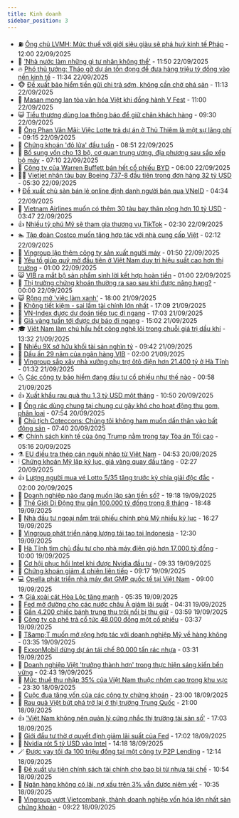 ```yaml
---
title: Kinh doanh
sidebar_position: 3
---
```


<!-- vnexpress-kinh-doanh:START -->
- ⛽️ [Ông chủ LVMH: Mức thuế với giới siêu giàu sẽ phá huỷ kinh tế Pháp](https://vnexpress.net/ong-chu-lvmh-muc-thue-voi-gioi-sieu-giau-se-pha-huy-kinh-te-phap-4942145.html) - 12:00 22/09/2025
- 🐲 [&#39;Nhà nước làm những gì tư nhân không thể&#39;](https://vnexpress.net/nha-nuoc-lam-nhung-gi-tu-nhan-khong-the-4942251.html) - 11:50 22/09/2025
- 🔥 [Phó thủ tướng: Tháo gỡ dự án tồn đọng để đưa hàng triệu tỷ đồng vào nền kinh tế](https://vnexpress.net/pho-thu-tuong-thao-go-du-an-ton-dong-de-dua-hang-trieu-ty-dong-vao-nen-kinh-te-4942244.html) - 11:34 22/09/2025
- 🐵 [Đề xuất bảo hiểm tiền gửi chi trả sớm, không cần chờ phá sản](https://vnexpress.net/de-xuat-bao-hiem-tien-gui-chi-tra-som-khong-can-cho-pha-san-4942232.html) - 11:13 22/09/2025
- 🦅 [Masan mong lan tỏa văn hóa Việt khi đồng hành V Fest](https://vnexpress.net/masan-mong-lan-toa-van-hoa-viet-khi-dong-hanh-v-fest-4942186.html) - 11:00 22/09/2025
- 😺 [Tiểu thương dùng loa thông báo để giữ chân khách hàng](https://vnexpress.net/tieu-thuong-dung-loa-thong-bao-de-giu-chan-khach-hang-4942168.html) - 09:30 22/09/2025
- 🤩 [Ông Phan Văn Mãi: Việc Lotte trả dự án ở Thủ Thiêm là một sự lãng phí](https://vnexpress.net/ong-phan-van-mai-viec-lotte-tra-du-an-o-thu-thiem-la-mot-su-lang-phi-4942150.html) - 09:15 22/09/2025
- 🌮 [Chứng khoán &#39;đỏ lửa&#39; đầu tuần](https://vnexpress.net/chung-khoan-do-lua-dau-tuan-4942147.html) - 08:51 22/09/2025
- 🧰 [Bổ sung vốn cho 13 bộ, cơ quan trung ương, địa phương sau sắp xếp bộ máy](https://vnexpress.net/bo-sung-von-cho-13-bo-co-quan-trung-uong-dia-phuong-sau-sap-xep-bo-may-4942047.html) - 07:10 22/09/2025
- 🤔 [Công ty của Warren Buffett bán hết cổ phiếu BYD](https://vnexpress.net/cong-ty-cua-warren-buffett-ban-het-co-phieu-byd-4941947.html) - 06:00 22/09/2025
- 🧑‍💻 [Vietjet nhận tàu bay Boeing 737-8 đầu tiên trong đơn hàng 32 tỷ USD](https://vnexpress.net/vietjet-nhan-tau-bay-boeing-737-8-dau-tien-trong-don-hang-32-ty-usd-4942027.html) - 05:30 22/09/2025
- 🕴 [Đề xuất chủ sàn bán lẻ online định danh người bán qua VNeID](https://vnexpress.net/de-xuat-chu-san-ban-le-online-dinh-danh-nguoi-ban-qua-vneid-4941968.html) - 04:34 22/09/2025
- 🦩 [Vietnam Airlines muốn có thêm 30 tàu bay thân rộng hơn 10 tỷ USD](https://vnexpress.net/vietnam-airlines-muon-co-them-30-tau-bay-than-rong-hon-10-ty-usd-4941923.html) - 03:47 22/09/2025
- 👍 [Nhiều tỷ phú Mỹ sẽ tham gia thương vụ TikTok](https://vnexpress.net/nhieu-ty-phu-my-se-tham-gia-thuong-vu-tiktok-4941852.html) - 02:30 22/09/2025
- 🏊 [Tập đoàn Costco muốn tăng hợp tác với nhà cung cấp Việt](https://vnexpress.net/tap-doan-costco-muon-tang-hop-tac-voi-nha-cung-cap-viet-4941867.html) - 02:12 22/09/2025
- 🤡 [Vingroup lập thêm công ty sản xuất người máy](https://vnexpress.net/vingroup-lap-them-cong-ty-san-xuat-nguoi-may-4941808.html) - 01:50 22/09/2025
- 👀 [Yếu tố giúp quỹ mở đầu tiên ở Việt Nam duy trì hiệu suất cao hơn thị trường](https://vnexpress.net/yeu-to-giup-quy-mo-dau-tien-o-viet-nam-duy-tri-hieu-suat-cao-hon-thi-truong-4941828.html) - 01:00 22/09/2025
- 😺 [VIB ra mắt bộ sản phẩm sinh lời kết hợp hoàn tiền](https://vnexpress.net/vib-ra-mat-bo-san-pham-sinh-loi-ket-hop-hoan-tien-4941512.html) - 01:00 22/09/2025
- 🦣 [Thị trường chứng khoán thường ra sao sau khi được nâng hạng?](https://vnexpress.net/thi-truong-chung-khoan-thuong-ra-sao-sau-khi-duoc-nang-hang-4941752.html) - 00:00 22/09/2025
- 😺 [Rộng mở &#39;việc làm xanh&#39;](https://vnexpress.net/rong-mo-viec-lam-xanh-4941529.html) - 18:00 21/09/2025
- 💼 [Không tiết kiệm - sai lầm tài chính lớn nhất](https://vnexpress.net/khong-tiet-kiem-sai-lam-tai-chinh-lon-nhat-4941727.html) - 17:09 21/09/2025
- 🤗 [VN-Index được dự đoán tiếp tục đi ngang](https://vnexpress.net/vn-index-duoc-du-doan-tiep-tuc-di-ngang-4941788.html) - 17:03 21/09/2025
- 👀 [Giá vàng tuần tới được dự báo đi ngang](https://vnexpress.net/gia-vang-tuan-toi-duoc-du-bao-di-ngang-4941770.html) - 15:02 21/09/2025
- 🎓 [Việt Nam làm chủ hầu hết công nghệ lõi trong chuỗi giá trị dầu khí](https://vnexpress.net/viet-nam-lam-chu-hau-het-cong-nghe-loi-trong-chuoi-gia-tri-dau-khi-4941762.html) - 13:32 21/09/2025
- 🗽 [Nhiều 9X sở hữu khối tài sản nghìn tỷ](https://vnexpress.net/nhieu-9x-so-huu-khoi-tai-san-nghin-ty-4941574.html) - 09:42 21/09/2025
- 🚀 [Dấu ấn 29 năm của ngân hàng VIB](https://vnexpress.net/dau-an-29-nam-cua-ngan-hang-vib-4941537.html) - 02:00 21/09/2025
- 🤗 [Vingroup sắp xây nhà xưởng phụ trợ ôtô điện hơn 21.400 tỷ ở Hà Tĩnh](https://vnexpress.net/vingroup-sap-xay-nha-xuong-phu-tro-oto-dien-hon-21-400-ty-o-ha-tinh-4941603.html) - 01:32 21/09/2025
- 🌜 [Các công ty bảo hiểm đang đầu tư cổ phiếu như thế nào](https://vnexpress.net/cac-cong-ty-bao-hiem-dang-dau-tu-co-phieu-nhu-the-nao-4928853.html) - 00:58 21/09/2025
- 👍 [Xuất khẩu rau quả thu 1,3 tỷ USD một tháng](https://vnexpress.net/xuat-khau-rau-qua-thu-1-3-ty-usd-mot-thang-4941431.html) - 10:50 20/09/2025
- 🤖 [Ống rác dùng chung tại chung cư gây khó cho hoạt động thu gom, phân loại](https://vnexpress.net/ong-rac-dung-chung-tai-chung-cu-gay-kho-cho-hoat-dong-thu-gom-phan-loai-4941346.html) - 07:54 20/09/2025
- 🫣 [Chủ tịch Coteccons: Chúng tôi không ham muốn dấn thân vào bất động sản](https://vnexpress.net/chu-tich-coteccons-chung-toi-khong-ham-muon-dan-than-vao-bat-dong-san-4941471.html) - 07:40 20/09/2025
- 🌏 [Chính sách kinh tế của ông Trump nằm trong tay Tòa án Tối cao](https://vnexpress.net/chinh-sach-kinh-te-cua-ong-trump-nam-trong-tay-toa-an-toi-cao-4941331.html) - 05:16 20/09/2025
- ⚗️ [EU điều tra thép cán nguội nhập từ Việt Nam](https://vnexpress.net/eu-dieu-tra-thep-can-nguoi-nhap-tu-viet-nam-4941401.html) - 04:53 20/09/2025
- 🕯 [Chứng khoán Mỹ lập kỷ lục, giá vàng quay đầu tăng](https://vnexpress.net/chung-khoan-my-lap-ky-luc-gia-vang-quay-dau-tang-4941332.html) - 02:27 20/09/2025
- 👍 [Lượng người mua vé Lotto 5/35 tăng trước kỳ chia giải độc đắc](https://vnexpress.net/luong-nguoi-mua-ve-lotto-5-35-tang-truoc-ky-chia-giai-doc-dac-4941210.html) - 02:00 20/09/2025
- 🤠 [Doanh nghiệp nào đang muốn lập sàn tiền số?](https://vnexpress.net/doanh-nghiep-nao-dang-muon-lap-san-tien-so-4940246.html) - 19:18 19/09/2025
- 🌊 [Thế Giới Di Động thu gần 100.000 tỷ đồng trong 8 tháng](https://vnexpress.net/the-gioi-di-dong-thu-gan-100-000-ty-dong-trong-8-thang-4941284.html) - 18:48 19/09/2025
- 🌈 [Nhà đầu tư ngoại nắm trái phiếu chính phủ Mỹ nhiều kỷ lục](https://vnexpress.net/nha-dau-tu-ngoai-nam-trai-phieu-chinh-phu-my-nhieu-ky-luc-4941162.html) - 16:27 19/09/2025
- 🥳 [Vingroup phát triển năng lượng tái tạo tại Indonesia](https://vnexpress.net/vingroup-phat-trien-nang-luong-tai-tao-tai-indonesia-4941251.html) - 12:30 19/09/2025
- 🐻 [Hà Tĩnh tìm chủ đầu tư cho nhà máy điện gió hơn 17.000 tỷ đồng](https://vnexpress.net/ha-tinh-tim-chu-dau-tu-cho-nha-may-dien-gio-hon-17-000-ty-dong-4941084.html) - 10:00 19/09/2025
- 💫 [Cơ hội phục hồi Intel khi được Nvidia đầu tư](https://vnexpress.net/co-hoi-phuc-hoi-intel-khi-duoc-nvidia-dau-tu-4941143.html) - 09:33 19/09/2025
- 🤩 [Chứng khoán giảm 4 phiên liên tiếp](https://vnexpress.net/chung-khoan-hom-nay-19-9-vn-index-giam-4-phien-lien-tiep-4941194.html) - 09:17 19/09/2025
- 💻 [Opella phát triển nhà máy đạt GMP quốc tế tại Việt Nam](https://vnexpress.net/opella-phat-trien-nha-may-dat-gmp-quoc-te-tai-viet-nam-4941191.html) - 09:00 19/09/2025
- ⚗️ [Giá xoài cát Hòa Lộc tăng mạnh](https://vnexpress.net/gia-xoai-cat-hoa-loc-tang-manh-4940052.html) - 05:35 19/09/2025
- 🌈 [Fed mở đường cho các nước châu Á giảm lãi suất](https://vnexpress.net/fed-mo-duong-cho-cac-nuoc-chau-a-giam-lai-suat-4940967.html) - 04:31 19/09/2025
- 🌝 [Gần 4.200 chiếc bánh trung thu trôi nổi bị thu giữ](https://vnexpress.net/gan-4-200-chiec-banh-trung-thu-troi-noi-bi-thu-giu-4940998.html) - 03:59 19/09/2025
- 🥸 [Công ty cà phê trả cổ tức 48.000 đồng một cổ phiếu](https://vnexpress.net/cong-ty-ca-phe-tra-co-tuc-48-000-dong-mot-co-phieu-4940993.html) - 03:37 19/09/2025
- 🦆 [T&amp;amp;T muốn mở rộng hợp tác với doanh nghiệp Mỹ về hàng không](https://vnexpress.net/t-t-muon-mo-rong-hop-tac-voi-doanh-nghiep-my-ve-hang-khong-4940787.html) - 03:35 19/09/2025
- 🌋 [ExxonMobil dừng dự án tái chế 80.000 tấn rác nhựa](https://vnexpress.net/exxonmobil-dung-du-an-tai-che-80-000-tan-rac-nhua-4940959.html) - 03:31 19/09/2025
- 🦍 [Doanh nghiệp Việt &#39;trưởng thành hơn&#39; trong thực hiện sáng kiến bền vững](https://vnexpress.net/doanh-nghiep-viet-truong-thanh-hon-trong-thuc-hien-sang-kien-ben-vung-4940803.html) - 02:43 19/09/2025
- 🤔 [Mức thuế thu nhập 35% của Việt Nam thuộc nhóm cao trong khu vực](https://vnexpress.net/muc-thue-thu-nhap-35-cua-viet-nam-thuoc-nhom-cao-trong-khu-vuc-4939244.html) - 23:30 18/09/2025
- 🧰 [Cuộc đua tăng vốn của các công ty chứng khoán](https://vnexpress.net/cuoc-dua-tang-von-cua-cac-cong-ty-chung-khoan-4939282.html) - 23:00 18/09/2025
- 🌝 [Rau quả Việt bứt phá trở lại ở thị trường Trung Quốc](https://vnexpress.net/rau-qua-viet-but-pha-tro-lai-o-thi-truong-trung-quoc-4940716.html) - 21:00 18/09/2025
- 👍 [&#39;Việt Nam không nên quản lý cứng nhắc thị trường tài sản số&#39;](https://vnexpress.net/viet-nam-khong-nen-quan-ly-cung-nhac-thi-truong-tai-san-so-4940651.html) - 17:03 18/09/2025
- 🗽 [Giới đầu tư thờ ơ quyết định giảm lãi suất của Fed](https://vnexpress.net/gioi-dau-tu-tho-o-quyet-dinh-giam-lai-suat-cua-fed-4940640.html) - 17:02 18/09/2025
- 🐎 [Nvidia rót 5 tỷ USD vào Intel](https://vnexpress.net/nvidia-rot-5-ty-usd-vao-intel-4940831.html) - 14:18 18/09/2025
- 🪄 [Được vay tối đa 100 triệu đồng tại một công ty P2P Lending](https://vnexpress.net/duoc-vay-toi-da-100-trieu-dong-tai-mot-cong-ty-p2p-lending-4940815.html) - 12:14 18/09/2025
- 🎊 [Đề xuất ưu tiên chính sách tài chính cho bao bì từ nhựa tái chế](https://vnexpress.net/de-xuat-uu-tien-chinh-sach-tai-chinh-cho-bao-bi-tu-nhua-tai-che-4940749.html) - 10:54 18/09/2025
- 🗽 [Ngân hàng không có lãi, nợ xấu trên 3% vẫn được niêm yết](https://vnexpress.net/ngan-hang-khong-co-lai-no-xau-tren-3-van-duoc-niem-yet-4940661.html) - 10:35 18/09/2025
- 🦩 [Vingroup vượt Vietcombank, thành doanh nghiệp vốn hóa lớn nhất sàn chứng khoán](https://vnexpress.net/vingroup-vuot-vietcombank-thanh-doanh-nghiep-von-hoa-lon-nhat-san-chung-khoan-4940723.html) - 09:22 18/09/2025<!-- vnexpress-kinh-doanh:END -->
